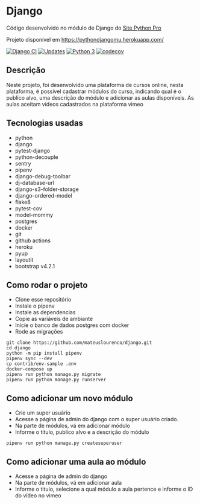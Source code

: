 # Django
Código desenvolvido no módulo de Django do [Site Python Pro](https://www.python.pro.br)

Projeto disponível em https://pythondjangomu.herokuapp.com/

[![Django CI](https://github.com/mateuslourenco/curso-django-ubuntu/actions/workflows/django.yml/badge.svg)](https://github.com/mateuslourenco/curso-django-ubuntu/actions/workflows/django.yml)
[![Updates](https://pyup.io/repos/github/mateuslourenco/django/shield.svg)](https://pyup.io/repos/github/mateuslourenco/django/)
[![Python 3](https://pyup.io/repos/github/mateuslourenco/django/python-3-shield.svg)](https://pyup.io/repos/github/mateuslourenco/django/)
[![codecov](https://codecov.io/gh/mateuslourenco/django/branch/main/graph/badge.svg?token=XGBKVRNKJQ)](https://codecov.io/gh/mateuslourenco/django)

## Descrição
Neste projeto, foi desenvolvido uma plataforma de cursos online, nesta plataforma, é possível cadastrar módulos do curso, indicando qual é o publíco alvo, uma descrição do módulo e adicionar as aulas disponíveis. As aulas aceitam vídeos cadastrados na plataforma vimeo

## Tecnologias usadas
- python
- django
- pytest-django
- python-decouple
- sentry
- pipenv
- django-debug-toolbar
- dj-database-url
- django-s3-folder-storage
- django-ordered-model
- flake8
- pytest-cov
- model-mommy
- postgres
- docker
- git
- github actions
- heroku
- pyup
- layoutit
- bootstrap v4.2.1 

## Como rodar o projeto

- Clone esse repositório
- Instale o pipenv 
- Instale as dependencias
- Copie as variáveis de ambiante
- Inicie o banco de dados postgres com docker
- Rode as migrações

```
git clone https://github.com/mateuslourenco/django.git
cd django
python -m pip install pipenv
pipenv sync --dev
cp contrib/env-sample .env
docker-compose up
pipenv run python manage.py migrate
pipenv run python manage.py runserver
```

## Como adicionar um novo módulo

- Crie um super usuário
- Acesse a página de admin do django com o super usuário criado.
- Na parte de módulos, vá em adicionar módulo
- Informe o título, publico alvo e a descrição do módulo
```
pipenv run python manage.py createsuperuser
```

## Como adicionar uma aula ao módulo

- Acesse a página de admin do django
- Na parte de módulos, vá em adicionar aula
- Informe o titulo, selecione a qual módulo a aula pertence e informe o ID do vídeo no vimeo


